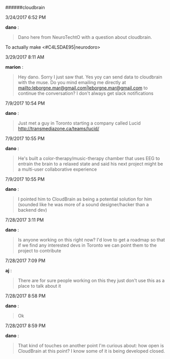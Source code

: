 ######cloudbrain

3/24/2017 6:52 PM

 **dano** :

 >Dano here from NeuroTechtO with a question about cloudbrain.

> 


> 
To actually make <#C4LSDAE95|neurodoro>

3/29/2017 8:11 AM

 **marion** :

 >Hey dano. Sorry I just saw that. Yes yoy can send data to cloudbrain with the muse. Do you mind emailing me directly at <mailto:leborgne.mar@gmail.com|leborgne.mar@gmail.com> to continue the conversation? I don't always get slack notifications 

7/9/2017 10:54 PM

 **dano** :

 >Just met a guy in Toronto starting a company called Lucid <http://transmediazone.ca/teams/lucid/>

7/9/2017 10:55 PM

 **dano** :

 >He's built a color-therapy/music-therapy chamber that uses EEG to entrain the brain to a relaxed state and said his next project might be a multi-user collaborative experience

7/9/2017 10:55 PM

 **dano** :

 >I pointed him to CloudBrain as being a potential solution for him (sounded like he was more of a sound designer/hacker than a backend dev)

7/28/2017 3:11 PM

 **dano** :

 >Is anyone working on this right now? I'd love to get a roadmap so that if we find any interested devs in Toronto we can point them to the project to contribute

7/28/2017 7:09 PM

 **aj** :

 >There are for sure people working on this they just don't use this as a place to talk about it

7/28/2017 8:58 PM

 **dano** :

 >Ok

7/28/2017 8:59 PM

 **dano** :

 >That kind of touches on another point I'm curious about: how open is CloudBrain at this point? I know some of it is being developed closed.

